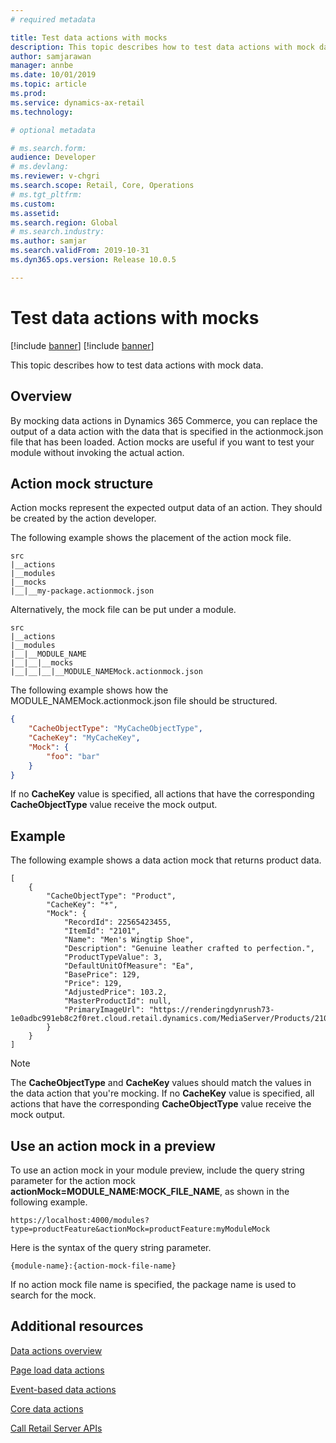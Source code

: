 ```yaml
---
# required metadata

title: Test data actions with mocks
description: This topic describes how to test data actions with mock data.
author: samjarawan
manager: annbe
ms.date: 10/01/2019
ms.topic: article
ms.prod: 
ms.service: dynamics-ax-retail
ms.technology: 

# optional metadata

# ms.search.form: 
audience: Developer
# ms.devlang: 
ms.reviewer: v-chgri
ms.search.scope: Retail, Core, Operations
# ms.tgt_pltfrm: 
ms.custom: 
ms.assetid: 
ms.search.region: Global
# ms.search.industry: 
ms.author: samjar
ms.search.validFrom: 2019-10-31
ms.dyn365.ops.version: Release 10.0.5

---
```

# Test data actions with mocks

[!include [banner](../includes/preview-banner.md)]
[!include [banner](../includes/banner.md)]

This topic describes how to test data actions with mock data.

## Overview


By mocking data actions in Dynamics 365 Commerce, you can replace the output of a data action with the data that is specified in the actionmock.json file that has been loaded. Action mocks are useful if you want to test your module without invoking the actual action.

## Action mock structure

Action mocks represent the expected output data of an action. They should be created by the action developer.

The following example shows the placement of the action mock file.

```
src
|__actions
|__modules
|__mocks
|__|__my-package.actionmock.json
```

Alternatively, the mock file can be put under a module.

```
src
|__actions
|__modules
|__|__MODULE_NAME
|__|__|__mocks
|__|__|__|__MODULE_NAMEMock.actionmock.json
```

The following example shows how the MODULE\_NAMEMock.actionmock.json file should be structured.

```json
{
    "CacheObjectType": "MyCacheObjectType",
    "CacheKey": "MyCacheKey",
    "Mock": {
        "foo": "bar"      
    }
}
```

If no **CacheKey** value is specified, all actions that have the corresponding **CacheObjectType** value receive the mock output.

## Example

The following example shows a data action mock that returns product data.

```
[
    {
        "CacheObjectType": "Product",
        "CacheKey": "*",
        "Mock": {
            "RecordId": 22565423455,
            "ItemId": "2101",
            "Name": "Men's Wingtip Shoe",
            "Description": "Genuine leather crafted to perfection.",
            "ProductTypeValue": 3,
            "DefaultUnitOfMeasure": "Ea",
            "BasePrice": 129,
            "Price": 129,
            "AdjustedPrice": 103.2,
            "MasterProductId": null,
            "PrimaryImageUrl": "https://renderingdynrush73-1e0adbc991eb8c2f0ret.cloud.retail.dynamics.com/MediaServer/Products/2101_000_001.png"            
        }
    }
]
```

> [!NOTE]
> The **CacheObjectType** and **CacheKey** values should match the values in the data action that you're mocking. If no **CacheKey** value is specified, all actions that have the corresponding **CacheObjectType** value receive the mock output.

## Use an action mock in a preview

To use an action mock in your module preview, include the query string parameter for the action mock **actionMock=MODULE_NAME:MOCK_FILE_NAME**, as shown in the following example.

`https://localhost:4000/modules?type=productFeature&actionMock=productFeature:myModuleMock`

Here is the syntax of the query string parameter.

`{module-name}:{action-mock-file-name}`

If no action mock file name is specified, the package name is used to search for the mock.

## Additional resources

[Data actions overview](data-actions.md)

[Page load data actions](page-load-data-action.md)

[Event-based data actions](event-based-data-actions.md)

[Core data actions](core-data-actions.md)

[Call Retail Server APIs](call-retail-server-apis.md)
